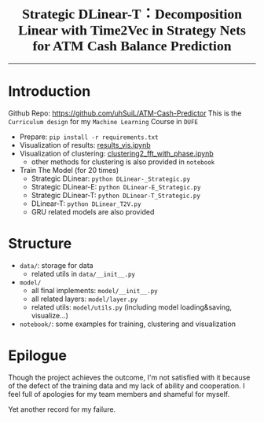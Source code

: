 <h1 align="center" style="font-family: 'Times New Roman',serif">
    Strategic DLinear-T：Decomposition Linear with Time2Vec in Strategy Nets for ATM Cash Balance Prediction
</h1>
<hr />

# Introduction
Github Repo: https://github.com/uhSuiL/ATM-Cash-Predictor
This is the `Curriculum design` for my `Machine Learning` Course in `DUFE`

- Prepare: `pip install -r requirements.txt`
- Visualization of results: [results_vis.ipynb](./notebook/results_vis.ipynb)
- Visualization of clustering: [clustering2_fft_with_phase.ipynb](./notebook/clustering2_fft_with_phase.ipynb)
  - other methods for clustering is also provided in `notebook`
- Train The Model (for 20 times)
  - Strategic DLinear: `python DLinear-_Strategic.py`
  - Strategic DLinear-E: `python DLinear-E_Strategic.py`
  - Strategic DLinear-T: `python DLinear-T_Strategic.py`
  - DLinear-T: `python DLinear_T2V.py`
  - GRU related models are also provided

# Structure

- `data/`: storage for data
  - related utils in `data/__init__.py`
- `model/`
  - all final implements: `model/__init__.py`
  - all related layers: `model/layer.py`
  - related utils: `model/utils.py` (including model loading&saving, visualize...)
- `notebook/`: some examples for training, clustering and visualization 

# Epilogue
Though the project achieves the outcome, I'm not satisfied with it because of the defect of the training data
and my lack of ability and cooperation.
I feel full of apologies for my team members and shameful for myself.

Yet another record for my failure.
